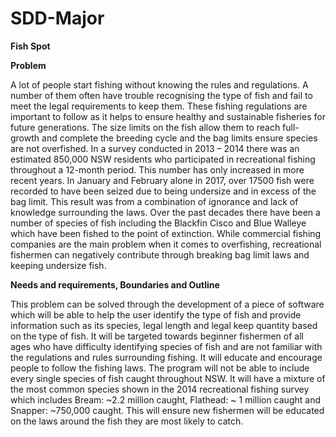 # SDD-Major

**Fish Spot**

**Problem**

A lot of people start fishing without knowing the rules and regulations. A number of them often have trouble recognising the type of fish and fail to meet the legal requirements to keep them. These fishing regulations are important to follow as it helps to ensure healthy and sustainable fisheries for future generations. The size limits on the fish allow them to reach full-growth and complete the breeding cycle and the bag limits ensure species are not overfished. In a survey conducted in 2013 – 2014 there was an estimated 850,000 NSW residents who participated in recreational fishing throughout a 12-month period. This number has only increased in more recent years. In January and February alone in 2017, over 17500 fish were recorded to have been seized due to being undersize and in excess of the bag limit. This result was from a combination of ignorance and lack of knowledge surrounding the laws. Over the past decades there have been a number of species of fish including the Blackfin Cisco and Blue Walleye which have been fished to the point of extinction. While commercial fishing companies are the main problem when it comes to overfishing, recreational fishermen can negatively contribute through breaking bag limit laws and keeping undersize fish. 

**Needs and requirements, Boundaries and Outline**

This problem can be solved through the development of a piece of software which will be able to help the user identify the type of fish and provide information such as its species, legal length and legal keep quantity based on the type of fish. It will be targeted towards beginner fishermen of all ages who have difficulty identifying species of fish and are not familiar with the regulations and rules surrounding fishing. It will educate and encourage people to follow the fishing laws. The program will not be able to include every single species of fish caught throughout NSW. It will have a mixture of the most common species shown in the 2014 recreational fishing survey which includes Bream: ~2.2 million caught, Flathead: ~ 1 million caught and Snapper: ~750,000 caught. This will ensure new fishermen will be educated on the laws around the fish they are most likely to catch. 

